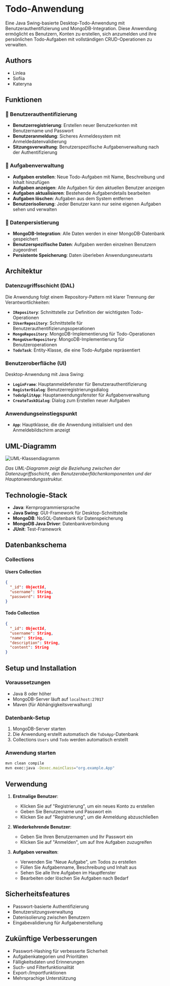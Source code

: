 # Todo-Anwendung

Eine Java Swing-basierte Desktop-Todo-Anwendung mit Benutzerauthentifizierung und MongoDB-Integration. Diese Anwendung ermöglicht es Benutzern, Konten zu erstellen, sich anzumelden und ihre persönlichen Todo-Aufgaben mit vollständigen CRUD-Operationen zu verwalten.

## Authors
- Linlea
- Sofiia
- Kateryna 

## Funktionen

### 🔐 Benutzerauthentifizierung
- **Benutzerregistrierung**: Erstellen neuer Benutzerkonten mit Benutzername und Passwort
- **Benutzeranmeldung**: Sicheres Anmeldesystem mit Anmeldedatenvalidierung
- **Sitzungsverwaltung**: Benutzerspezifische Aufgabenverwaltung nach der Authentifizierung

### 📝 Aufgabenverwaltung
- **Aufgaben erstellen**: Neue Todo-Aufgaben mit Name, Beschreibung und Inhalt hinzufügen
- **Aufgaben anzeigen**: Alle Aufgaben für den aktuellen Benutzer anzeigen
- **Aufgaben aktualisieren**: Bestehende Aufgabendetails bearbeiten
- **Aufgaben löschen**: Aufgaben aus dem System entfernen
- **Benutzerisolierung**: Jeder Benutzer kann nur seine eigenen Aufgaben sehen und verwalten

### 💾 Datenpersistierung
- **MongoDB-Integration**: Alle Daten werden in einer MongoDB-Datenbank gespeichert
- **Benutzerspezifische Daten**: Aufgaben werden einzelnen Benutzern zugeordnet
- **Persistente Speicherung**: Daten überleben Anwendungsneustarts

## Architektur

### Datenzugriffsschicht (DAL)
Die Anwendung folgt einem Repository-Pattern mit klarer Trennung der Verantwortlichkeiten:

- **`IRepository`**: Schnittstelle zur Definition der wichtigsten Todo-Operationen
- **`IUserRepository`**: Schnittstelle für Benutzerauthentifizierungsoperationen
- **`MongoRepository`**: MongoDB-Implementierung für Todo-Operationen
- **`MongoUserRepository`**: MongoDB-Implementierung für Benutzeroperationen
- **`TodoTask`**: Entity-Klasse, die eine Todo-Aufgabe repräsentiert

### Benutzeroberfläche (UI)
Desktop-Anwendung mit Java Swing:

- **`LoginFrame`**: Hauptanmeldefenster für Benutzerauthentifizierung
- **`RegisterDialog`**: Benutzerregistrierungsdialog
- **`TodoSplitApp`**: Hauptanwendungsfenster für Aufgabenverwaltung
- **`CreateTaskDialog`**: Dialog zum Erstellen neuer Aufgaben

### Anwendungseinstiegspunkt
- **`App`**: Hauptklasse, die die Anwendung initialisiert und den Anmeldebildschirm anzeigt

## UML-Diagramm

![UML-Klassendiagramm](path/to/your/uml-diagram.svg)

*Das UML-Diagramm zeigt die Beziehung zwischen der Datenzugriffsschicht, den Benutzeroberflächenkomponenten und der Hauptanwendungsstruktur.*

## Technologie-Stack

- **Java**: Kernprogrammiersprache
- **Java Swing**: GUI-Framework für Desktop-Schnittstelle
- **MongoDB**: NoSQL-Datenbank für Datenspeicherung
- **MongoDB Java Driver**: Datenbankverbindung
- **JUnit**: Test-Framework

## Datenbankschema

### Collections

#### Users Collection
```json
{
  "_id": ObjectId,
  "username": String,
  "password": String
}
```

#### Todo Collection
```json
{
  "_id": ObjectId,
  "username": String,
  "name": String,
  "description": String,
  "content": String
}
```

## Setup und Installation

### Voraussetzungen
- Java 8 oder höher
- MongoDB-Server läuft auf `localhost:27017`
- Maven (für Abhängigkeitsverwaltung)

### Datenbank-Setup
1. MongoDB-Server starten
2. Die Anwendung erstellt automatisch die `ToDoApp`-Datenbank
3. Collections `Users` und `Todo` werden automatisch erstellt

### Anwendung starten
```bash
mvn clean compile
mvn exec:java -Dexec.mainClass="org.example.App"
```

## Verwendung

1. **Erstmalige Benutzer**:
   - Klicken Sie auf "Registrierung", um ein neues Konto zu erstellen
   - Geben Sie Benutzername und Passwort ein
   - Klicken Sie auf "Registrierung", um die Anmeldung abzuschließen

2. **Wiederkehrende Benutzer**:
   - Geben Sie Ihren Benutzernamen und Ihr Passwort ein
   - Klicken Sie auf "Anmelden", um auf Ihre Aufgaben zuzugreifen

3. **Aufgaben verwalten**:
   - Verwenden Sie "Neue Aufgabe", um Todos zu erstellen
   - Füllen Sie Aufgabenname, Beschreibung und Inhalt aus
   - Sehen Sie alle Ihre Aufgaben im Hauptfenster
   - Bearbeiten oder löschen Sie Aufgaben nach Bedarf

## Sicherheitsfeatures

- Passwort-basierte Authentifizierung
- Benutzersitzungsverwaltung
- Datenisolierung zwischen Benutzern
- Eingabevalidierung für Aufgabenerstellung

## Zukünftige Verbesserungen

- Passwort-Hashing für verbesserte Sicherheit
- Aufgabenkategorien und Prioritäten
- Fälligkeitsdaten und Erinnerungen
- Such- und Filterfunktionalität
- Export-/Importfunktionen
- Mehrsprachige Unterstützung

